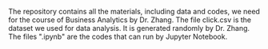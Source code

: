 The repository contains all the materials, including data and codes, we need for the course of Business Analytics by Dr. Zhang.
The file click.csv is the dataset we used for data analysis. It is generated randomly by Dr. Zhang.
The files ".ipynb"  are the codes that can run by Jupyter Notebook.
